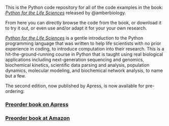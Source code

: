 This is the Python code repository for all of the code examples in the book: [_Python for the Life Sciences_](http://pythonforthelifesciences.com) released by @amberbiology. 

From here you can directly browse the code from the book, or download it to try it out, or even use and/or adapt it for your your own research.

[_Python for the Life Sciences_](http://pythonforthelifesciences.com) is a gentle introduction to the Python programming language that was written to help life scientists with no prior experience in coding, to introduce computation into their research. This is a hit-the-ground-running course in Python that is taught using real biological applications including next-generation sequencing and genomics, biochemical kinetics, scientific data parsing and analysis, population dynamics, molecular modeling, and biochemical network analysis, to name but a few. 

The second edition, now published by Apress, is now available for pre-ordering:

### [Preorder book on Apress](https://www.apress.com/us/book/9781484245224)
### [Preorder book at Amazon](https://www.amazon.com/Python-Life-Sciences-introduction-Scientists/dp/1484245229/)

